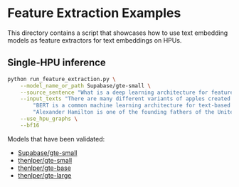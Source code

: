 <!---
Copyright 2021 The HuggingFace Team. All rights reserved.

Licensed under the Apache License, Version 2.0 (the "License");
you may not use this file except in compliance with the License.
You may obtain a copy of the License at

    http://www.apache.org/licenses/LICENSE-2.0

Unless required by applicable law or agreed to in writing, software
distributed under the License is distributed on an "AS IS" BASIS,
WITHOUT WARRANTIES OR CONDITIONS OF ANY KIND, either express or implied.
See the License for the specific language governing permissions and
limitations under the License.
-->

# Feature Extraction Examples

This directory contains a script that showcases how to use text embedding models as feature extractors for text embeddings on HPUs.

## Single-HPU inference

```bash
python run_feature_extraction.py \
    --model_name_or_path Supabase/gte-small \
    --source_sentence "What is a deep learning architecture for feature extraction?" \
    --input_texts "There are many different variants of apples created every year." \
        "BERT is a common machine learning architecture for text-based applications." \
        "Alexander Hamilton is one of the founding fathers of the United States." \
    --use_hpu_graphs \
    --bf16
```

Models that have been validated:

- [Supabase/gte-small](https://huggingface.co/Supabase/gte-small)
- [thenlper/gte-small](https://huggingface.co/thenlper/gte-small)
- [thenlper/gte-base](https://huggingface.co/thenlper/gte-base)
- [thenlper/gte-large](https://huggingface.co/thenlper/gte-large)

